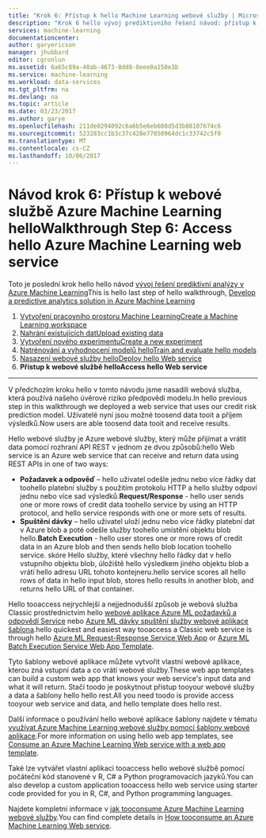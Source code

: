 ```yaml
---
title: "Krok 6: Přístup k hello Machine Learning webové služby | Microsoft Docs"
description: "Krok 6 hello vývoj prediktivního řešení návod: přístup k Azure Machine Learning webové služby aktivní."
services: machine-learning
documentationcenter: 
author: garyericson
manager: jhubbard
editor: cgronlun
ms.assetid: 6a65c89a-40ab-4673-8dd8-8eee0a150e3b
ms.service: machine-learning
ms.workload: data-services
ms.tgt_pltfrm: na
ms.devlang: na
ms.topic: article
ms.date: 03/23/2017
ms.author: garye
ms.openlocfilehash: 211de0294092c6a6b5e6eb608d5d3b88107674c6
ms.sourcegitcommit: 523283cc1b3c37c428e77850964dc1c33742c5f0
ms.translationtype: MT
ms.contentlocale: cs-CZ
ms.lasthandoff: 10/06/2017
---
```

# <a name="walkthrough-step-6-access-hello-azure-machine-learning-web-service"></a><span data-ttu-id="0661e-103">Návod krok 6: Přístup k webové službě Azure Machine Learning hello</span><span class="sxs-lookup"><span data-stu-id="0661e-103">Walkthrough Step 6: Access hello Azure Machine Learning web service</span></span>

<span data-ttu-id="0661e-104">Toto je poslední krok hello hello návod [vývoj řešení prediktivní analýzy v Azure Machine Learning](machine-learning-walkthrough-develop-predictive-solution.md)</span><span class="sxs-lookup"><span data-stu-id="0661e-104">This is hello last step of hello walkthrough, [Develop a predictive analytics solution in Azure Machine Learning](machine-learning-walkthrough-develop-predictive-solution.md)</span></span>

1. [<span data-ttu-id="0661e-105">Vytvoření pracovního prostoru Machine Learning</span><span class="sxs-lookup"><span data-stu-id="0661e-105">Create a Machine Learning workspace</span></span>](machine-learning-walkthrough-1-create-ml-workspace.md)
2. [<span data-ttu-id="0661e-106">Nahrání existujících dat</span><span class="sxs-lookup"><span data-stu-id="0661e-106">Upload existing data</span></span>](machine-learning-walkthrough-2-upload-data.md)
3. [<span data-ttu-id="0661e-107">Vytvoření nového experimentu</span><span class="sxs-lookup"><span data-stu-id="0661e-107">Create a new experiment</span></span>](machine-learning-walkthrough-3-create-new-experiment.md)
4. [<span data-ttu-id="0661e-108">Natrénování a vyhodnocení modelů hello</span><span class="sxs-lookup"><span data-stu-id="0661e-108">Train and evaluate hello models</span></span>](machine-learning-walkthrough-4-train-and-evaluate-models.md)
5. [<span data-ttu-id="0661e-109">Nasazení webové služby hello</span><span class="sxs-lookup"><span data-stu-id="0661e-109">Deploy hello Web service</span></span>](machine-learning-walkthrough-5-publish-web-service.md)
6. <span data-ttu-id="0661e-110">**Přístup k webové službě hello**</span><span class="sxs-lookup"><span data-stu-id="0661e-110">**Access hello Web service**</span></span>

- - -
<span data-ttu-id="0661e-111">V předchozím kroku hello v tomto návodu jsme nasadili webová služba, která používá našeho úvěrové riziko předpovědi modelu.</span><span class="sxs-lookup"><span data-stu-id="0661e-111">In hello previous step in this walkthrough we deployed a web service that uses our credit risk prediction model.</span></span> <span data-ttu-id="0661e-112">Uživatelé nyní jsou možné toosend data tooit a příjem výsledků.</span><span class="sxs-lookup"><span data-stu-id="0661e-112">Now users are able toosend data tooit and receive results.</span></span> 

<span data-ttu-id="0661e-113">Hello webové služby je Azure webové služby, který může přijímat a vrátit data pomocí rozhraní API REST v jednom ze dvou způsobů:</span><span class="sxs-lookup"><span data-stu-id="0661e-113">hello Web service is an Azure web service that can receive and return data using REST APIs in one of two ways:</span></span>  

* <span data-ttu-id="0661e-114">**Požadavek a odpověď** – hello uživatel odešle jednu nebo více řádky dat toohello platební služby s použitím protokolu HTTP a hello služby odpoví jednu nebo více sad výsledků.</span><span class="sxs-lookup"><span data-stu-id="0661e-114">**Request/Response** - hello user sends one or more rows of credit data toohello service by using an HTTP protocol, and hello service responds with one or more sets of results.</span></span>
* <span data-ttu-id="0661e-115">**Spuštění dávky** – hello uživatel uloží jednu nebo více řádky platební dat v Azure blob a poté odešle služby toohello umístění objektu blob hello.</span><span class="sxs-lookup"><span data-stu-id="0661e-115">**Batch Execution** - hello user stores one or more rows of credit data in an Azure blob and then sends hello blob location toohello service.</span></span> <span data-ttu-id="0661e-116">skóre Hello služby, které všechny hello řádky dat v hello vstupního objektu blob, úložiště hello výsledkem jiného objektu blob a vrátí hello adresu URL tohoto kontejneru.</span><span class="sxs-lookup"><span data-stu-id="0661e-116">hello service scores all hello rows of data in hello input blob, stores hello results in another blob, and returns hello URL of that container.</span></span>  

<span data-ttu-id="0661e-117">Hello tooaccess nejrychlejší a nejjednodušší způsob je webová služba Classic prostřednictvím hello [webové aplikace Azure ML požadavků a odpovědí Service](https://azure.microsoft.com/marketplace/partners/microsoft/azuremlaspnettemplateforrrs/) nebo [Azure ML dávky spuštění služby webové aplikace šablona](https://azure.microsoft.com/marketplace/partners/microsoft/azuremlbeswebapptemplate/).</span><span class="sxs-lookup"><span data-stu-id="0661e-117">hello quickest and easiest way tooaccess a Classic web service is through hello [Azure ML Request-Response Service Web App](https://azure.microsoft.com/marketplace/partners/microsoft/azuremlaspnettemplateforrrs/) or [Azure ML Batch Execution Service Web App Template](https://azure.microsoft.com/marketplace/partners/microsoft/azuremlbeswebapptemplate/).</span></span>

<span data-ttu-id="0661e-118">Tyto šablony webové aplikace můžete vytvořit vlastní webové aplikace, kterou zná vstupní data a co vrátí webové služby.</span><span class="sxs-lookup"><span data-stu-id="0661e-118">These web app templates can build a custom web app that knows your web service's input data and what it will return.</span></span> <span data-ttu-id="0661e-119">Stačí toodo je poskytnout přístup tooyour webové služby a data a šablony hello hello rest.</span><span class="sxs-lookup"><span data-stu-id="0661e-119">All you need toodo is provide access tooyour web service and data, and hello template does hello rest.</span></span>

<span data-ttu-id="0661e-120">Další informace o používání hello webové aplikace šablony najdete v tématu [využívat Azure Machine Learning webové služby pomocí šablony webové aplikace](machine-learning-consume-web-service-with-web-app-template.md).</span><span class="sxs-lookup"><span data-stu-id="0661e-120">For more information on using hello web app templates, see [Consume an Azure Machine Learning Web service with a web app template](machine-learning-consume-web-service-with-web-app-template.md).</span></span>

<span data-ttu-id="0661e-121">Také lze vytvářet vlastní aplikaci tooaccess hello webové službě pomocí počáteční kód stanovené v R, C# a Python programovacích jazyků.</span><span class="sxs-lookup"><span data-stu-id="0661e-121">You can also develop a custom application tooaccess hello web service using starter code provided for you in R, C#, and Python programming languages.</span></span>

<span data-ttu-id="0661e-122">Najdete kompletní informace v [jak tooconsume Azure Machine Learning webové služby](machine-learning-consume-web-services.md).</span><span class="sxs-lookup"><span data-stu-id="0661e-122">You can find complete details in [How tooconsume an Azure Machine Learning Web service](machine-learning-consume-web-services.md).</span></span>

